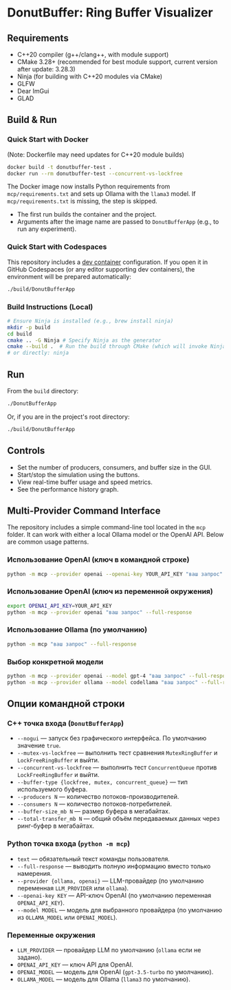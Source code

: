 # DonutBuffer: Ring Buffer Visualizer

## Requirements
- C++20 compiler (g++/clang++, with module support)
- CMake 3.28+ (recommended for best module support, current version after update: 3.28.3)
- Ninja (for building with C++20 modules via CMake)
- GLFW
- Dear ImGui
- GLAD

## Build & Run

### Quick Start with Docker
(Note: Dockerfile may need updates for C++20 module builds)

```sh
docker build -t donutbuffer-test .
docker run --rm donutbuffer-test --concurrent-vs-lockfree
```

The Docker image now installs Python requirements from `mcp/requirements.txt` and sets up Ollama with the `llama3` model. If `mcp/requirements.txt` is missing, the step is skipped.

- The first run builds the container and the project.
- Arguments after the image name are passed to `DonutBufferApp` (e.g., to run any experiment).

### Quick Start with Codespaces
This repository includes a [dev container](https://containers.dev/) configuration. If you open it in GitHub Codespaces (or any editor supporting dev containers), the environment will be prepared automatically:

```bash
./build/DonutBufferApp
```

### Build Instructions (Local)
```bash
# Ensure Ninja is installed (e.g., brew install ninja)
mkdir -p build
cd build
cmake .. -G Ninja # Specify Ninja as the generator
cmake --build .  # Run the build through CMake (which will invoke Ninja)
# or directly: ninja
```

## Run
From the `build` directory:
```bash
./DonutBufferApp
```
Or, if you are in the project's root directory:
```bash
./build/DonutBufferApp
```

## Controls
- Set the number of producers, consumers, and buffer size in the GUI.
- Start/stop the simulation using the buttons.
- View real-time buffer usage and speed metrics.
- See the performance history graph.

## Multi-Provider Command Interface

The repository includes a simple command-line tool located in the `mcp` folder.
It can work with either a local Ollama model or the OpenAI API. Below are common
usage patterns.

### Использование OpenAI (ключ в командной строке)
```bash
python -m mcp --provider openai --openai-key YOUR_API_KEY "ваш запрос" --full-response
```

### Использование OpenAI (ключ из переменной окружения)
```bash
export OPENAI_API_KEY=YOUR_API_KEY
python -m mcp --provider openai "ваш запрос" --full-response
```

### Использование Ollama (по умолчанию)
```bash
python -m mcp "ваш запрос" --full-response
```

### Выбор конкретной модели
```bash
python -m mcp --provider openai --model gpt-4 "ваш запрос" --full-response
python -m mcp --provider ollama --model codellama "ваш запрос" --full-response
```

## Опции командной строки

### С++ точка входа (`DonutBufferApp`)
- `--nogui` &mdash; запуск без графического интерфейса. По умолчанию значение `true`.
- `--mutex-vs-lockfree` &mdash; выполнить тест сравнения `MutexRingBuffer` и `LockFreeRingBuffer` и выйти.
- `--concurrent-vs-lockfree` &mdash; выполнить тест `ConcurrentQueue` против `LockFreeRingBuffer` и выйти.
- `--buffer-type {lockfree, mutex, concurrent_queue}` &mdash; тип используемого буфера.
- `--producers N` &mdash; количество потоков-производителей.
- `--consumers N` &mdash; количество потоков-потребителей.
- `--buffer-size_mb N` &mdash; размер буфера в мегабайтах.
- `--total-transfer_mb N` &mdash; общий объём передаваемых данных через ринг-буфер в мегабайтах.

### Python точка входа (`python -m mcp`)
- `text` &mdash; обязательный текст команды пользователя.
- `--full-response` &mdash; выводить полную информацию вместо только намерения.
- `--provider {ollama, openai}` &mdash; LLM-провайдер (по умолчанию переменная `LLM_PROVIDER` или `ollama`).
- `--openai-key KEY` &mdash; API-ключ OpenAI (по умолчанию переменная `OPENAI_API_KEY`).
- `--model MODEL` &mdash; модель для выбранного провайдера (по умолчанию из `OLLAMA_MODEL` или `OPENAI_MODEL`).

### Переменные окружения
- `LLM_PROVIDER` &mdash; провайдер LLM по умолчанию (`ollama` если не задано).
- `OPENAI_API_KEY` &mdash; ключ API для OpenAI.
- `OPENAI_MODEL` &mdash; модель для OpenAI (`gpt-3.5-turbo` по умолчанию).
- `OLLAMA_MODEL` &mdash; модель для Ollama (`llama3` по умолчанию).

